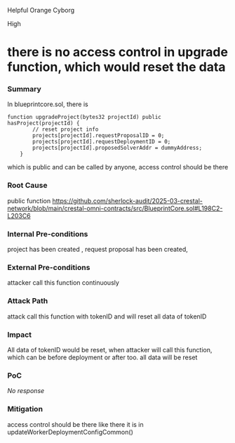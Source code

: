 Helpful Orange Cyborg

High

# there is no access control in upgrade function, which would reset the data

### Summary

In blueprintcore.sol, there is 

```solidity
function upgradeProject(bytes32 projectId) public hasProject(projectId) {
        // reset project info
        projects[projectId].requestProposalID = 0;
        projects[projectId].requestDeploymentID = 0;
        projects[projectId].proposedSolverAddr = dummyAddress;
    }
```
which is public and can be called by anyone, access control should be there

### Root Cause

public function
https://github.com/sherlock-audit/2025-03-crestal-network/blob/main/crestal-omni-contracts/src/BlueprintCore.sol#L198C2-L203C6

### Internal Pre-conditions

project has been created , request proposal has been created,

### External Pre-conditions

attacker call this function continuously

### Attack Path

attack call this function with tokenID and will reset all data of tokenID

### Impact

All data of tokenID would be reset, when attacker will call this function, which can be before deployment or after too. all data will be reset

### PoC

_No response_

### Mitigation

access control should be there like there it is in updateWorkerDeploymentConfigCommon()
